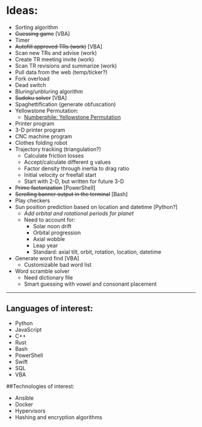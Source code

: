 # Ideas:

* Sorting algorithm
* ~~Guessing game~~ [VBA]
* Timer
* ~~Autofill approved TRs (work)~~ [VBA]
* Scan new TRs and advise (work)
* Create TR meeting invite (work)
* Scan TR revisions and summarize (work)
* Pull data from the web (temp/ticker?)
* Fork overload
* Dead switch
* Bluring/unbluring algorithm
* ~~Sudoku solver~~ [VBA]
* Spaghettification (generate obfuscation)
* Yellowstone Permutation:
  * [Numberphile: Yellowstone Permutation](https://www.youtube.com/watch?v=DUaqiM1bGX4)
* Printer program
* 3-D printer program
* CNC machine program
* Clothes folding robot
* Trajectory tracking (triangulation?)
  * Calculate friction losses
  * Accept/calculate different g values
  * Factor density through inertia to drag ratio
  * Initial velocity or freefall start
  * Start with 2-D, but written for future 3-D
* ~~Prime factorization~~ [PowerShell]
* ~~Scrolling banner output in the terminal~~ [Bash]
* Play checkers
* Sun position prediction based on location and datetime [Python?]
  * *Add orbital and rotational periods for planet*
  * Need to account for:
    * Solar noon drift
    * Orbital progression
    * Axial wobble
    * Leap year
    * Standard: axial tilt, orbit, rotation, location, datetime
* Generate word find [VBA]
  * Customizable bad word list
* Word scramble solver
  * Need dictionary file
  * Smart guessing with vowel and consonant placement
***
## Languages of interest:
* Python
* JavaScript
* C++
* Rust
* Bash
* PowerShell
* Swift
* SQL
* VBA

##Technologies of interest:
* Ansible
* Docker
* Hypervisors
* Hashing and encryption algorithms